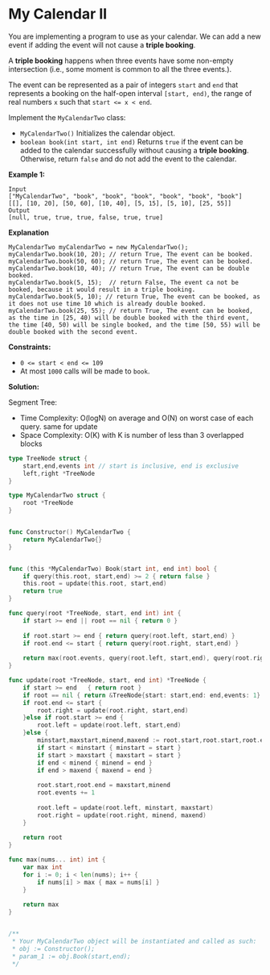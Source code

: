 # My Calendar II
You are implementing a program to use as your calendar. We can add a new event if adding the event will not cause a  **triple booking**.

A  **triple booking**  happens when three events have some non-empty intersection (i.e., some moment is common to all the three events.).

The event can be represented as a pair of integers  `start`  and  `end`  that represents a booking on the half-open interval  `[start, end)`, the range of real numbers  `x`  such that  `start <= x < end`.

Implement the  `MyCalendarTwo`  class:

-   `MyCalendarTwo()`  Initializes the calendar object.
-   `boolean book(int start, int end)`  Returns  `true`  if the event can be added to the calendar successfully without causing a  **triple booking**. Otherwise, return  `false`  and do not add the event to the calendar.

**Example 1:**

	Input
	["MyCalendarTwo", "book", "book", "book", "book", "book", "book"]
	[[], [10, 20], [50, 60], [10, 40], [5, 15], [5, 10], [25, 55]]
	Output
	[null, true, true, true, false, true, true]

**Explanation**

	MyCalendarTwo myCalendarTwo = new MyCalendarTwo();
	myCalendarTwo.book(10, 20); // return True, The event can be booked. 
	myCalendarTwo.book(50, 60); // return True, The event can be booked. 
	myCalendarTwo.book(10, 40); // return True, The event can be double booked. 
	myCalendarTwo.book(5, 15);  // return False, The event ca not be booked, because it would result in a triple booking.
	myCalendarTwo.book(5, 10); // return True, The event can be booked, as it does not use time 10 which is already double booked.
	myCalendarTwo.book(25, 55); // return True, The event can be booked, as the time in [25, 40) will be double booked with the third event, the time [40, 50) will be single booked, and the time [50, 55) will be double booked with the second event.

**Constraints:**

-   `0 <= start < end <= 109`
-   At most  `1000`  calls will be made to  `book`.

**Solution:**

Segment Tree:
* Time Complexity: O(logN) on average and O(N) on worst case of each query. same for update
* Space Complexity: O(K) with K is number of less than 3 overlapped blocks

```go
type TreeNode struct {
    start,end,events int // start is inclusive, end is exclusive
    left,right *TreeNode
}

type MyCalendarTwo struct {
    root *TreeNode
}


func Constructor() MyCalendarTwo {
    return MyCalendarTwo{}
}


func (this *MyCalendarTwo) Book(start int, end int) bool {
    if query(this.root, start,end) >= 2 { return false }
    this.root = update(this.root, start,end)
    return true
}

func query(root *TreeNode, start, end int) int {
    if start >= end || root == nil { return 0 }
    
    if root.start >= end { return query(root.left, start,end) }
    if root.end <= start { return query(root.right, start,end) }
    
    return max(root.events, query(root.left, start,end), query(root.right, start,end))
}

func update(root *TreeNode, start, end int) *TreeNode {
    if start >= end   { return root }
    if root == nil { return &TreeNode{start: start,end: end,events: 1} }
    if root.end <= start { 
        root.right = update(root.right, start,end)
    }else if root.start >= end {
        root.left = update(root.left, start,end)
    }else {
        minstart,maxstart,minend,maxend := root.start,root.start,root.end,root.end
        if start < minstart { minstart = start }
        if start > maxstart { maxstart = start }
        if end < minend { minend = end }
        if end > maxend { maxend = end }
        
        root.start,root.end = maxstart,minend
        root.events += 1
        
        root.left = update(root.left, minstart, maxstart)
        root.right = update(root.right, minend, maxend)
    }
    
    return root
}

func max(nums... int) int {
    var max int
    for i := 0; i < len(nums); i++ {
        if nums[i] > max { max = nums[i] }
    }
    
    return max
}


/**
 * Your MyCalendarTwo object will be instantiated and called as such:
 * obj := Constructor();
 * param_1 := obj.Book(start,end);
 */
```